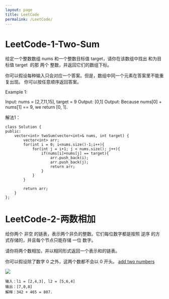 ```yaml
---
layout: page
title: LeetCode
permalink: /LeetCode/
---
```


# LeetCode-1-Two-Sum
给定一个整数数组 nums 和一个整数目标值 target，请你在该数组中找出 和为目标值 target  的那 两个 整数，并返回它们的数组下标。

你可以假设每种输入只会对应一个答案。但是，数组中同一个元素在答案里不能重复出现。
你可以按任意顺序返回答案。



Example 1:

Input: nums = [2,7,11,15], target = 9
Output: [0,1]
Output: Because nums[0] + nums[1] == 9, we return [0, 1].

解法1：
```
class Solution {
public:
    vector<int> twoSum(vector<int>& nums, int target) {
        vector<int> arr;
        for(int i = 0; i<nums.size()-1;i++){
            for(int j = i+1; j < nums.size(); j++){
                if(nums[i]+nums[j] == target){
                    arr.push_back(i);
                    arr.push_back(j);
                    return arr;
                }
            }
        }

        return arr;
    }
};

```


# LeetCode-2-两数相加
给你两个 非空 的链表，表示两个非负的整数。它们每位数字都是按照 逆序 的方式存储的，并且每个节点只能存储 一位 数字。

请你将两个数相加，并以相同形式返回一个表示和的链表。

你可以假设除了数字 0 之外，这两个数都不会以 0 开头。
[add two numbers](https://leetcode-cn.com/problems/add-two-numbers)

![](https://assets.leetcode-cn.com/aliyun-lc-upload/uploads/2021/01/02/addtwonumber1.jpg)

```
输入：l1 = [2,4,3], l2 = [5,6,4]
输出：[7,0,8]
解释：342 + 465 = 807.
```



